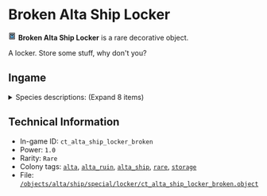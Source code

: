# Broken Alta Ship Locker

<img src="https://raw.githubusercontent.com/Ceterai/Enternia/main/objects/alta/ship/special/locker/icon.png" alt="Broken Alta Ship Locker icon" loading="lazy" height=16px width="auto" /> **Broken Alta Ship Locker** is a rare decorative object.

A locker. Store some stuff, why don't you?

## Ingame

<details><summary>Species descriptions: (Expand 8 items)</summary>

- Alta: A broken storage system designed for a ship.
- Apex: A broken storage system.
- Avian: Broken storage locker.
- Floran: Floran sstore many usseful thingss in here for exploring universse, when it isss fixed.
- Glitch: Distressed. This ship's storage system is malfunctioning.
- Human: A storage locker. It doesn't seem to be working.
- Hylotl: Storage. It's not currently powered.
- Novakid: A locker. Ain't much use 'til it's fixed.

</details>

## Technical Information

- In-game ID: `ct_alta_ship_locker_broken`
- Power: `1.0`
- Rarity: `Rare`
- Colony tags: [`alta`](https://ceterai.github.io/MyEnternia/Wiki/Tags/Alta), [`alta_ruin`](https://ceterai.github.io/MyEnternia/Wiki/Tags/AltaRuin), [`alta_ship`](https://ceterai.github.io/MyEnternia/Wiki/Tags/AltaShip), [`rare`](https://ceterai.github.io/MyEnternia/Wiki/Tags/Rare), [`storage`](https://ceterai.github.io/MyEnternia/Wiki/Tags/Storage)
- File: [`/objects/alta/ship/special/locker/ct_alta_ship_locker_broken.object`](https://github.com/Ceterai/Enternia/blob/main/objects/alta/ship/special/locker/ct_alta_ship_locker_broken.object)
